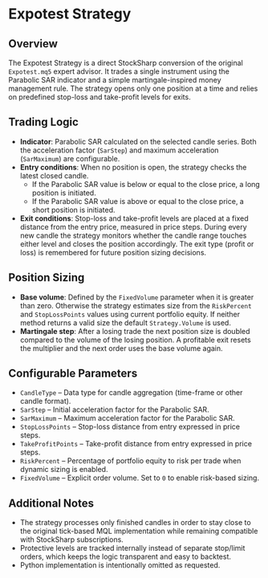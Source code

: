 # Expotest Strategy

## Overview
The Expotest Strategy is a direct StockSharp conversion of the original `Expotest.mq5` expert advisor. It trades a single instrument using the Parabolic SAR indicator and a simple martingale-inspired money management rule. The strategy opens only one position at a time and relies on predefined stop-loss and take-profit levels for exits.

## Trading Logic
- **Indicator**: Parabolic SAR calculated on the selected candle series. Both the acceleration factor (`SarStep`) and maximum acceleration (`SarMaximum`) are configurable.
- **Entry conditions**: When no position is open, the strategy checks the latest closed candle.
  - If the Parabolic SAR value is below or equal to the close price, a long position is initiated.
  - If the Parabolic SAR value is above or equal to the close price, a short position is initiated.
- **Exit conditions**: Stop-loss and take-profit levels are placed at a fixed distance from the entry price, measured in price steps. During every new candle the strategy monitors whether the candle range touches either level and closes the position accordingly. The exit type (profit or loss) is remembered for future position sizing decisions.

## Position Sizing
- **Base volume**: Defined by the `FixedVolume` parameter when it is greater than zero. Otherwise the strategy estimates size from the `RiskPercent` and `StopLossPoints` values using current portfolio equity. If neither method returns a valid size the default `Strategy.Volume` is used.
- **Martingale step**: After a losing trade the next position size is doubled compared to the volume of the losing position. A profitable exit resets the multiplier and the next order uses the base volume again.

## Configurable Parameters
- `CandleType` – Data type for candle aggregation (time-frame or other candle format).
- `SarStep` – Initial acceleration factor for the Parabolic SAR.
- `SarMaximum` – Maximum acceleration factor for the Parabolic SAR.
- `StopLossPoints` – Stop-loss distance from entry expressed in price steps.
- `TakeProfitPoints` – Take-profit distance from entry expressed in price steps.
- `RiskPercent` – Percentage of portfolio equity to risk per trade when dynamic sizing is enabled.
- `FixedVolume` – Explicit order volume. Set to `0` to enable risk-based sizing.

## Additional Notes
- The strategy processes only finished candles in order to stay close to the original tick-based MQL implementation while remaining compatible with StockSharp subscriptions.
- Protective levels are tracked internally instead of separate stop/limit orders, which keeps the logic transparent and easy to backtest.
- Python implementation is intentionally omitted as requested.
